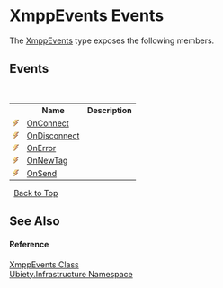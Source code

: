 # XmppEvents Events
 

The <a href="53afd0a6-cf28-9557-2822-4438f8918532">XmppEvents</a> type exposes the following members.


## Events
&nbsp;<table><tr><th></th><th>Name</th><th>Description</th></tr><tr><td>![Public event](media/pubevent.gif "Public event")</td><td><a href="1beaaccf-8ec3-316e-3f61-08ae7417643a">OnConnect</a></td><td /></tr><tr><td>![Public event](media/pubevent.gif "Public event")</td><td><a href="90d2aa34-745f-5189-3024-f445e6f386df">OnDisconnect</a></td><td /></tr><tr><td>![Public event](media/pubevent.gif "Public event")</td><td><a href="30c46093-3540-057e-ba14-326a04038508">OnError</a></td><td /></tr><tr><td>![Public event](media/pubevent.gif "Public event")</td><td><a href="c27336b1-7195-9d70-ef50-aa01cf886291">OnNewTag</a></td><td /></tr><tr><td>![Public event](media/pubevent.gif "Public event")</td><td><a href="b4b874e9-ec26-2c53-cf21-75597a6b9476">OnSend</a></td><td /></tr></table>&nbsp;
<a href="#xmppevents-events">Back to Top</a>

## See Also


#### Reference
<a href="53afd0a6-cf28-9557-2822-4438f8918532">XmppEvents Class</a><br /><a href="7349ff87-094b-cd2f-6f99-c82eea293e78">Ubiety.Infrastructure Namespace</a><br />
